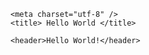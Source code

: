 <!doctype html>
<html lang="eng">

<head>

	<meta charset="utf-8" />
	<title> Hello World </title>

</head>

<body>

	<header>Hello World!</header>

</body>

</html>
